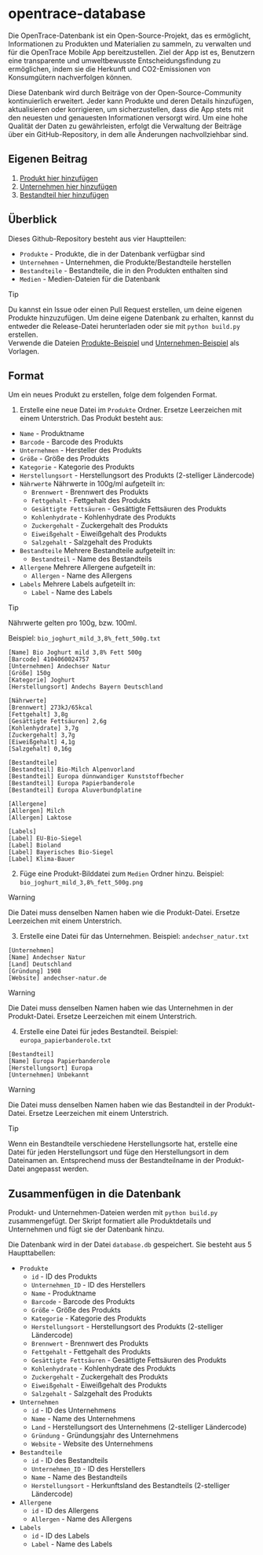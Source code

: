 # opentrace-database
Die OpenTrace-Datenbank ist ein Open-Source-Projekt, das es ermöglicht, Informationen zu Produkten und Materialien zu sammeln, zu verwalten und für die OpenTrace Mobile App bereitzustellen. Ziel der App ist es, Benutzern eine transparente und umweltbewusste Entscheidungsfindung zu ermöglichen, indem sie die Herkunft und CO2-Emissionen von Konsumgütern nachverfolgen können.

Diese Datenbank wird durch Beiträge von der Open-Source-Community kontinuierlich erweitert. Jeder kann Produkte und deren Details hinzufügen, aktualisieren oder korrigieren, um sicherzustellen, dass die App stets mit den neuesten und genauesten Informationen versorgt wird. Um eine hohe Qualität der Daten zu gewährleisten, erfolgt die Verwaltung der Beiträge über ein GitHub-Repository, in dem alle Änderungen nachvollziehbar sind.

## Eigenen Beitrag
1. [Produkt hier hinzufügen](https://github.com/TheTrueOrigin/opentrace-database/new/main?filename=Produkte/neu.txt&value=[Name]%20Name%0A[Barcode]%20Barcode%0A[Unternehmen]%20Unternehmen%0A[Größe]%20Größe%0A[Kategorie]%20Kategorie%0A[Herstellungsort]%20Ort%0A%0A[Nährwerte]%0A[Brennwert]%20Brennwert%0A[Fettgehalt]%20Fettgehalt%0A[Gesättigte%20Fettsäuren]%20Gesättigte%20Fettsäuren%0A[Kohlenhydrate]%20Kohlenhydrate%0A[Zuckergehalt]%20Zuckergehalt%0A[Eiweißgehalt]%20Eiweißgehalt%0A[Salzgehalt]%20Salzgehalt%0A%0A[Bestandteile]%0A[Bestandteil]%20Bestandteil%201%0A[Bestandteil]%20Bestandteil%202%20%0A(weitere%20Bestandteile)%0A%0A[Allergene]%0A[Allergen]%20Allergen%201%0A[Allergen]%20Allergen%202%0A(weitere%20Allergene)%0A%0A[Labels]%0A[Label]%20Label%201%0A[Label]%20Label%202%0A(weitere%20Labels))
2. [Unternehmen hier hinzufügen](https://github.com/TheTrueOrigin/opentrace-database/new/main?filename=Unternehmen/neu.txt&value=[Unternehmen]%0A[Name]%20Name%0A[Land]%20Land%0A[Gründung]%20Gründung%0A[Website]%20Website)
3. [Bestandteil hier hinzufügen](https://github.com/TheTrueOrigin/opentrace-database/new/main?filename=Bestandteile/neu.txt&value=[Bestandteil]%0A[Name]%20Name%0A[Herstellungsort]%20Ort%0A[Unternehmen]%20Unternehmen)

## Überblick
Dieses Github-Repository besteht aus vier Hauptteilen:
- `Produkte` - Produkte, die in der Datenbank verfügbar sind
- `Unternehmen` - Unternehmen, die Produkte/Bestandteile herstellen
- `Bestandteile` - Bestandteile, die in den Produkten enthalten sind
- `Medien` - Medien-Dateien für die Datenbank

> [!TIP]
> Du kannst ein Issue oder einen Pull Request erstellen, um deine eigenen Produkte hinzuzufügen.
> Um deine eigene Datenbank zu erhalten, kannst du entweder die Release-Datei herunterladen oder sie mit `python build.py` erstellen.<br>
> Verwende die Dateien [Produkte-Beispiel](./Produkte/beispiel.txt) und [Unternehmen-Beispiel](./Unternehmen/beispiel.txt) als Vorlagen.

## Format
Um ein neues Produkt zu erstellen, folge dem folgenden Format.
1. Erstelle eine neue Datei im `Produkte` Ordner. Ersetze Leerzeichen mit einem Unterstrich. Das Produkt besteht aus:
- `Name` - Produktname
- `Barcode` - Barcode des Produkts
- `Unternehmen` - Hersteller des Produkts
- `Größe` - Größe des Produkts
- `Kategorie` - Kategorie des Produkts
- `Herstellungsort` - Herstellungsort des Produkts (2-stelliger Ländercode)
- `Nährwerte` Nährwerte in 100g/ml aufgeteilt in:
    - `Brennwert` - Brennwert des Produkts
    - `Fettgehalt` - Fettgehalt des Produkts
    - `Gesättigte Fettsäuren` - Gesättigte Fettsäuren des Produkts
    - `Kohlenhydrate` - Kohlenhydrate des Produkts
    - `Zuckergehalt` - Zuckergehalt des Produkts
    - `Eiweißgehalt` - Eiweißgehalt des Produkts
    - `Salzgehalt` - Salzgehalt des Produkts
- `Bestandteile` Mehrere Bestandteile aufgeteilt in:
    - `Bestandteil` - Name des Bestandteils
- `Allergene` Mehrere Allergene aufgeteilt in:
    - `Allergen` - Name des Allergens
- `Labels` Mehrere Labels aufgeteilt in:
    - `Label` - Name des Labels

> [!TIP]
> Nährwerte gelten pro 100g, bzw. 100ml.

Beispiel: `bio_joghurt_mild_3,8%_fett_500g.txt`
```
[Name] Bio Joghurt mild 3,8% Fett 500g
[Barcode] 4104060024757
[Unternehmen] Andechser Natur
[Größe] 150g
[Kategorie] Joghurt
[Herstellungsort] Andechs Bayern Deutschland

[Nährwerte]
[Brennwert] 273kJ/65kcal
[Fettgehalt] 3,8g
[Gesättigte Fettsäuren] 2,6g
[Kohlenhydrate] 3,7g
[Zuckergehalt] 3,7g
[Eiweißgehalt] 4,1g
[Salzgehalt] 0,16g

[Bestandteile]
[Bestandteil] Bio-Milch Alpenvorland
[Bestandteil] Europa dünnwandiger Kunststoffbecher
[Bestandteil] Europa Papierbanderole
[Bestandteil] Europa Aluverbundplatine

[Allergene]
[Allergen] Milch
[Allergen] Laktose

[Labels]
[Label] EU-Bio-Siegel
[Label] Bioland
[Label] Bayerisches Bio-Siegel
[Label] Klima-Bauer
```
2. Füge eine Produkt-Bilddatei zum `Medien` Ordner hinzu. Beispiel: `bio_joghurt_mild_3,8%_fett_500g.png`

> [!WARNING]
> Die Datei muss denselben Namen haben wie die Produkt-Datei. Ersetze Leerzeichen mit einem Unterstrich.

3. Erstelle eine Datei für das Unternehmen. Beispiel: `andechser_natur.txt`
```
[Unternehmen]
[Name] Andechser Natur
[Land] Deutschland
[Gründung] 1908
[Website] andechser-natur.de
```
> [!WARNING]
> Die Datei muss denselben Namen haben wie das Unternehmen in der Produkt-Datei. Ersetze Leerzeichen mit einem Unterstrich.

4. Erstelle eine Datei für jedes Bestandteil. Beispiel: `europa_papierbanderole.txt`
```
[Bestandteil]
[Name] Europa Papierbanderole
[Herstellungsort] Europa
[Unternehmen] Unbekannt
```
> [!WARNING]
> Die Datei muss denselben Namen haben wie das Bestandteil in der Produkt-Datei. Ersetze Leerzeichen mit einem Unterstrich.

> [!TIP]
> Wenn ein Bestandteile verschiedene Herstellungsorte hat, erstelle eine Datei für jeden Herstellungsort und füge den 
> Herstellungsort in dem Dateinamen an. Entsprechend muss der Bestandteilname in der Produkt-Datei angepasst werden.

## Zusammenfügen in die Datenbank
Produkt- und Unternehmen-Dateien werden mit `python build.py` zusammengefügt.
Der Skript formatiert alle Produktdetails und Unternehmen und fügt sie der Datenbank hinzu.

Die Datenbank wird in der Datei `database.db` gespeichert. Sie besteht aus 5 Haupttabellen:
- `Produkte`
    - `id` - ID des Produkts
    - `Unternehmen_ID` - ID des Herstellers
    - `Name` - Produktname
    - `Barcode` - Barcode des Produkts
    - `Größe` - Größe des Produkts
    - `Kategorie` - Kategorie des Produkts
    - `Herstellungsort` - Herstellungsort des Produkts (2-stelliger Ländercode)
    - `Brennwert` - Brennwert des Produkts
    - `Fettgehalt` - Fettgehalt des Produkts
    - `Gesättigte Fettsäuren` - Gesättigte Fettsäuren des Produkts
    - `Kohlenhydrate` - Kohlenhydrate des Produkts
    - `Zuckergehalt` - Zuckergehalt des Produkts
    - `Eiweißgehalt` - Eiweißgehalt des Produkts
    - `Salzgehalt` - Salzgehalt des Produkts
- `Unternehmen`
    - `id` - ID des Unternehmens
    - `Name` - Name des Unternehmens
    - `Land` - Herstellungsort des Unternehmens (2-stelliger Ländercode)
    - `Gründung` - Gründungsjahr des Unternehmens
    - `Website` - Website des Unternehmens
- `Bestandteile`
    - `id` - ID des Bestandteils
    - `Unternehmen_ID` - ID des Herstellers
    - `Name` - Name des Bestandteils
    - `Herstellungsort` - Herkunftsland des Bestandteils (2-stelliger Ländercode)
- `Allergene`
    - `id` - ID des Allergens
    - `Allergen` - Name des Allergens
- `Labels`
    - `id` - ID des Labels
    - `Label` - Name des Labels
